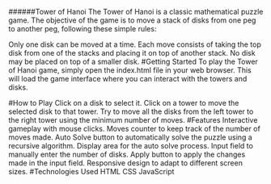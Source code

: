 ######Tower of Hanoi
The Tower of Hanoi is a classic mathematical puzzle game. The objective of the game is to move a stack of disks from one peg to another peg, following these simple rules:

Only one disk can be moved at a time.
Each move consists of taking the top disk from one of the stacks and placing it on top of another stack.
No disk may be placed on top of a smaller disk.
#Getting Started
To play the Tower of Hanoi game, simply open the index.html file in your web browser. This will load the game interface where you can interact with the towers and disks.

#How to Play
Click on a disk to select it.
Click on a tower to move the selected disk to that tower.
Try to move all the disks from the left tower to the right tower using the minimum number of moves.
#Features
Interactive gameplay with mouse clicks.
Moves counter to keep track of the number of moves made.
Auto Solve button to automatically solve the puzzle using a recursive algorithm.
Display area for the auto solve process.
Input field to manually enter the number of disks.
Apply button to apply the changes made in the input field.
Responsive design to adapt to different screen sizes.
#Technologies Used
HTML
CSS
JavaScript
